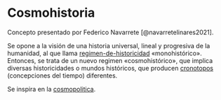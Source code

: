 # Cosmohistoria

Concepto presentado por Federico Navarrete [@navarretelinares2021].

Se opone a la visión de una historia universal, lineal y progresiva de la humanidad, al que llama [regimen-de-historicidad](regimen-de-historicidad.md) «monohistórico». Entonces, se trata de un nuevo regimen «cosmohistórico», que implica diversas historicidades o mundos históricos, que producen [cronotopos](cronotopo.md) (concepciones del tiempo) diferentes.

Se inspira en la [cosmopolitica](cosmopolitica.md).

